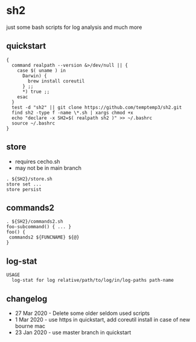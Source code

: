 # sh2

just some bash scripts for log analysis and much more


## quickstart

```
{
  command realpath --version &>/dev/null || {
    case $( uname ) in
      Darwin) {
        brew install coreutil
      } ;;
      *) true ;;
    esac
  }
  test -d "sh2" || git clone https://github.com/temptemp3/sh2.git
  find sh2 -type f -name \*.sh | xargs chmod +x
  echo "declare -x SH2=$( realpath sh2 )" >> ~/.bashrc
  source ~/.bashrc
}
```

## store

+ requires cecho.sh
+ may not be in main branch

```
. ${SH2}/store.sh
store set ...
store persist
```

## commands2

```
. ${SH2}/commands2.sh
foo-subcommand() { ... }
foo() { 
 commands2 ${FUNCNAME} ${@}
}
```

## log-stat

```
USAGE
  log-stat for log relative/path/to/log/in/log-paths path-name
```

## changelog

+ 27 Mar 2020 - Delete some older seldom used scripts
+  1 Mar 2020 - use https in quickstart, add coreutil install in case of new bourne mac
+ 23 Jan 2020 - use master branch in quickstart

